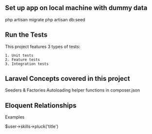 
## Set up app on local machine with dummy data

php artisan migrate
php artisan db:seed

## Run the Tests

This project features 3 types of tests:

	1. Unit tests
	2. Feature tests
	3. Integration tests


## Laravel Concepts covered in this project

Seeders & Factories
Autoloading helper functions in composer.json





## Eloquent Relationships

Examples

$user->skills->pluck('title')


